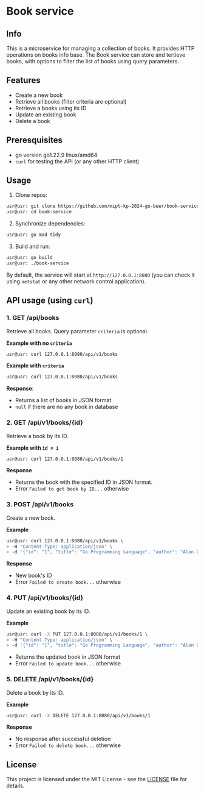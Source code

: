 # Book service

## Info

This is a microservice for managing a collection of books.  It provides HTTP operations on books info base.
The Book service can store and tertieve books, with options to filter the list of books using query parameters.

## Features

- Create a new book
- Retrieve all books (filter criteria are optional)
- Retrieve a books using its ID
- Update an existing book
- Delete a book

## Preresquisites

- go version go1.22.9 linux/amd64
- `curl` for testing the API (or any other HTTP client)

## Usage

1. Clone repos:

```bash
usr@usr: git clone https://github.com/mipt-kp-2024-go-beer/book-service
usr@usr: cd book-service
```

2. Synchronize dependencies:

```bash
usr@usr: go mod tidy
```

3. Build and run:

```bash
usr@usr: go build
usr@usr: ./book-service
```

By default, the service will start at `http://127.0.0.1:8080` (you can check it using `netstat` or any other network control application).

## API usage (using `curl`)

### 1. GET /api/books

Retrieve all books. Query parameter `criteria` is optional.

**Example with no `criteria`**

```bash
usr@usr: curl 127.0.0.1:8080/api/v1/books
```

**Example with `criteria`**

```bash
usr@usr: curl 127.0.0.1:8080/api/v1/books
```

**Response**:

- Returns a list of books in JSON format
- `null` if there are no any book in database

### 2. GET /api/v1/books/{id}

Retrieve a book by its ID.

**Example with `id = 1`**

```bash
usr@usr: curl 127.0.0.1:8080/api/v1/books/1
```

**Response**

- Returns the book with the specified ID in JSON format.
- Error `Failed to get book by ID...` otherwise

### 3. POST /api/v1/books

Create a new book.

**Example**

```bash
usr@usr: curl 127.0.0.1:8080/api/v1/books \
> -H "Content-Type: application/json" \
> -d '{"id": "1", "title": "Go Programming Language", "author": "Alan Donovan", "description": "Good one"}'
```

**Response**

- New book's ID
- Error `Failed to create book...` otherwise

### 4. PUT /api/v1/books/{id}

Update an existing book by its ID.

**Example**

```bash
usr@usr: curl -X PUT 127.0.0.1:8080/api/v1/books/1 \
> -H "Content-Type: application/json" \
> -d '{"id": "1", "title": "Go Programming Language", "author": "Alan Donovan, Brian Kernighan", "description": "Bad one"}'
```

- Returns the updated book in JSON format
- Error `Failed to update book...` otherwise

### 5. DELETE /api/v1/books/{id}

Delete a book by its ID.

**Example**

```bash
usr@usr: curl -X DELETE 127.0.0.1:8080/api/v1/books/1
```

**Response**
- No response after successful deletion
- Error `Failed to delete book...` otherwise

## License

This project is licensed under the MIT License - see the [LICENSE](LICENSE) file for details.
